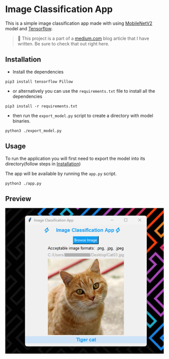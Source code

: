 # Image Classification App

This is a simple image classification app made with using [MobileNetV2](https://www.tensorflow.org/api_docs/python/tf/keras/applications/mobilenet_v2/MobileNetV2) model and [Tensorflow](https://www.tensorflow.org/).

> 📌 This project is a part of a [medium.com]() blog article that I have written. Be sure to check that out right here.

## Installation

- Install the dependencies

```shell
pip3 install tensorflow Pillow
```

- or alternatively you can use the `requirements.txt` file to install all the dependencies

```shell
pip3 install -r requirements.txt
```

- then run the `export_model.py` script to create a directory with model binaries.

```shell
python3 ./export_model.py 
```

## Usage

To run the application you will first need to export the model into its directory(follow steps in [Installation](#Installation))

The app will be available by running the `app.py` script.

```
python3 ./app.py
```

## Preview
![Alt text](docs/images/app_preview.png)
